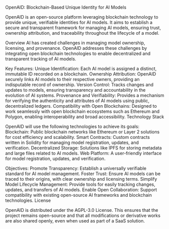 OpenAID: Blockchain-Based Unique Identity for AI Models

OpenAID is an open-source platform leveraging blockchain technology to provide unique, verifiable identities for AI models. It aims to establish a secure and transparent framework for managing AI models, ensuring trust, ownership attribution, and traceability throughout the lifecycle of a model.

Overview
AI has created challenges in managing model ownership, licensing, and provenance. OpenAID addresses these challenges by integrating open blockchain technologies to enable decentralized and transparent tracking of AI models.

Key Features:
Unique Identification: Each AI model is assigned a distinct, immutable ID recorded on a blockchain.
Ownership Attribution: OpenAID securely links AI models to their respective owners, providing an indisputable record of ownership.
Version Control: Tracks changes and updates to models, ensuring transparency and accountability in the evolution of AI systems.
Provenance and Verifiability: Provides a mechanism for verifying the authenticity and attributes of AI models using public, decentralized ledgers.
Compatibility with Open Blockchains: Designed to work seamlessly with open blockchain ecosystems such as Ethereum and Polygon, enabling interoperability and broad accessibility.
Technology Stack

OpenAID will use the following technologies to achieve its goals:
Blockchain: Public blockchain networks like Ethereum or Layer 2 solutions for cost efficiency and scalability.
Smart Contracts: Custom contracts written in Solidity for managing model registration, updates, and verification.
Decentralized Storage: Solutions like IPFS for storing metadata and large files related to AI models.
Web Platform: A user-friendly interface for model registration, updates, and verification.

Objectives:
Promote Transparency: Establish a universally verifiable standard for AI model management.
Foster Trust: Ensure AI models can be traced to their origins, with clear ownership and licensing terms.
Simplify Model Lifecycle Management: Provide tools for easily tracking changes, updates, and transfers of AI models.
Enable Open Collaboration: Support compatibility with existing open-source AI frameworks and blockchain technologies.
License

OpenAID is distributed under the AGPL-3.0 License. This ensures that the project remains open-source and that all modifications or derivative works are also shared openly, even when used as part of a SaaS solution.
